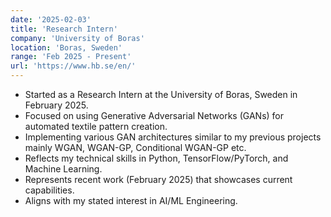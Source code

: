 ```yaml
---
date: '2025-02-03'
title: 'Research Intern'
company: 'University of Boras'
location: 'Boras, Sweden'
range: 'Feb 2025 - Present'
url: 'https://www.hb.se/en/'
---
```


- Started as a Research Intern at the University of Boras, Sweden in February 2025.
- Focused on using Generative Adversarial Networks (GANs) for automated textile pattern creation.
- Implementing various GAN architectures similar to my previous projects mainly WGAN, WGAN-GP, Conditional WGAN-GP etc.
- Reflects my technical skills in Python, TensorFlow/PyTorch, and Machine Learning.
- Represents recent work (February 2025) that showcases current capabilities.
- Aligns with my stated interest in AI/ML Engineering.

